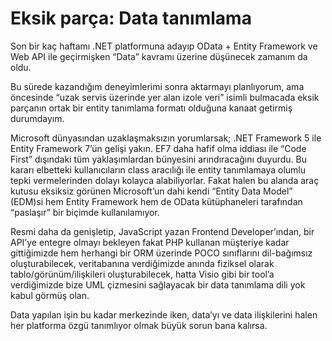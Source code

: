 # Eksik parça: Data tanımlama

Son bir kaç haftamı .NET platformuna adayıp OData + Entity Framework ve Web API
ile geçirmişken “Data” kavramı üzerine düşünecek zamanım da oldu.

Bu sürede kazandığım deneyimlerimi sonra aktarmayı planlıyorum, ama öncesinde
“uzak servis üzerinde yer alan izole veri” isimli bulmacada eksik parçanın ortak
bir entity tanımlama formatı olduğuna kanaat getirmiş durumdayım.

Microsoft dünyasından uzaklaşmaksızın yorumlarsak; .NET Framework 5 ile Entity
Framework 7’ün gelişi yakın. EF7 daha hafif olma iddiası ile “Code First”
dışındaki tüm yaklaşımlardan bünyesini arındıracağını duyurdu. Bu kararı
elbetteki kullanıcıların class aracılığı ile entity tanımlamaya olumlu tepki
vermelerinden dolayı kolayca alabiliyorlar. Fakat halen bu alanda araç kutusu
eksiksiz görünen Microsoft’un dahi kendi “Entity Data Model” (EDM)si hem Entity
Framework hem de OData kütüphaneleri tarafından “paslaşır” bir biçimde
kullanılamıyor.

Resmi daha da genişletip, JavaScript yazan Frontend Developer’ından, bir API’ye
entegre olmayı bekleyen fakat PHP kullanan müşteriye kadar gittiğimizde hem
herhangi bir ORM üzerinde POCO sınıflarını dil-bağımsız oluşturabilecek,
veritabanına verdiğimizde anında fiziksel olarak tablo/görünüm/ilişkileri
oluşturabilecek, hatta Visio gibi bir tool’a verdiğimizde bize UML çizmesini
sağlayacak bir data tanımlama dili yok kabul görmüş olan.

Data yapılan işin bu kadar merkezinde iken, data’yı ve data ilişkilerini halen
her platforma özgü tanımlıyor olmak büyük sorun bana kalırsa.
